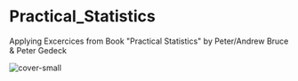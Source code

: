 # Practical_Statistics
Applying Excercices from Book "Practical Statistics" by Peter/Andrew Bruce &amp; Peter Gedeck


![cover-small](https://github.com/T800-101A/Practical_Statistics/assets/122810519/7e07e7e3-9d46-411c-997c-9a98b0c2437c)
